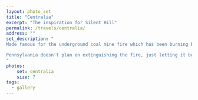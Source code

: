 ```yaml
---
layout: photo_set
title: "Centralia"
excerpt: "The inspiration for Silent Hill"
permalink: /travels/centralia/
address: ""
set_description: "
Made famous for the underground coal mine fire which has been burning beneath the borough since 1962. Population is down to 5 people. The entire town has been claimed under eminent domain, with the remaining residents allowed to live there until they die and then their homes revert to the state. The fire started in a landfill. How it started is still being debated but the underlying cause is known. The borough was required by law to install a fire-resistant clay barrier between each layer of the landfill. They didn't. A landfill fire hit the coal, and has been burning since.

Pennsylvania doesn't plan on extinguishing the fire, just letting it burn for the next 250 years. Which probably is not the smartest decision, but they have been kicking the can down the road for decades. 
"
photos:
    set: centralia
    size: 7
tags:
  - gallery
---
```

